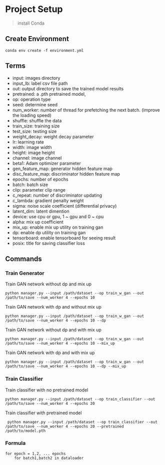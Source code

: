 # Project Setup

> install Conda

## Create Environment

    conda env create -f environment.yml

## Terms
* input: images directory
* input_lb: label csv file path
* out: output directory to save the trained model results
* pretrained: a .pth pretrained model,
* op: operation type
* seed: determine seed
* num_worker: number of thread for prefetching the next batch. (improve the loading speed)
* shuffle: shuffle the data
* train_size: training size
* test_size: testing size
* weight_decay: weight decay parameter
* lr: learning rate
* width: image width
* height: image height
* channel: image channel
* beta1: Adam optimizer parameter
* gen_feature_map: generator hidden feature map
* disc_feature_map: discriminator hidden feature map
* epochs: number of epochs
* batch: batch size
* clip: parameter clip range
* c_repeat: number of discriminator updating
* c_lambda: gradient penalty weight
* sigma: noise scale coefficient (differential privacy)
* latent_dim: latent dimention
* device: use cpu or gpu, 1 ~ gpu and 0 ~ cpu
* alpha: mix up coefficient
* mix_up: enable mix up utility on training gan
* dp: enable dp utility on training gan
* tensorboard: enable tensorboard for seeing result
* posix: title for saving classifier loss 

## Commands
### Train Generator
Train GAN network without dp and mix up

    python manager.py --input /path/dataset --op train_w_gan --out /path/to/save --num_worker 4 --epochs 10

Train GAN network with dp and without mix up

    python manager.py --input /path/dataset --op train_w_gan --out /path/to/save --num_worker 4 --epochs 10 --dp

Train GAN network without dp and with mix up

    python manager.py --input /path/dataset --op train_w_gan --out /path/to/save --num_worker 4 --epochs 10 --mix_up

Train GAN network with dp and with mix up

    python manager.py --input /path/dataset --op train_w_gan --out /path/to/save --num_worker 4 --epochs 10 --dp --mix_up


### Train Classifier

Train classifier with no pretrained model

    python manager.py --input /path/dataset --op train_classifier --out /path/to/save --num_worker 4 --epochs 20

Train classifier with pretrained model

     python manager.py --input /path/dataset --op train_classifier --out /path/to/save --num_worker 4 --epochs 20 --pretrained /path/to/model.pth

### Formula

    for epoch = 1,2, ... epochs
        for batch1,batch2 in dataloader
            